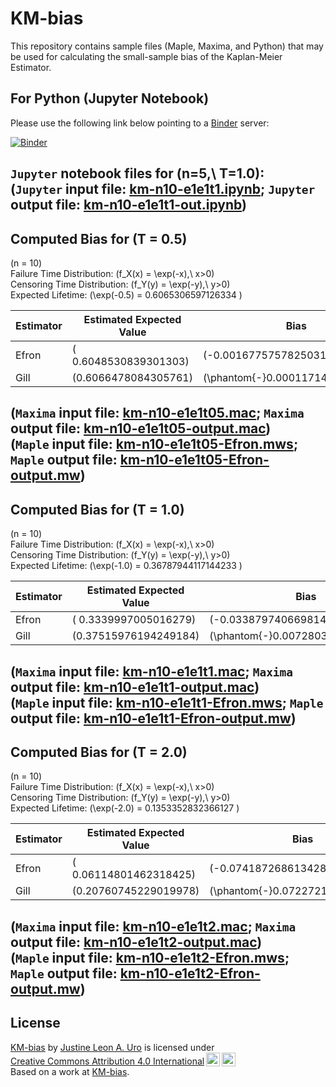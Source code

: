 # KM-bias

This repository contains sample files (Maple, Maxima, and Python) that may be used for calculating the small-sample bias of the Kaplan-Meier Estimator. 

## For Python (Jupyter Notebook)
Please use the following link below pointing to a [Binder](https://mybinder.org) server:  

[![Binder](https://mybinder.org/badge_logo.svg)](https://mybinder.org/v2/gh/justineuro/KM-bias/9e36a2b2b553672faabffa341ff810520907672d?urlpath=lab%2Ftree%2Fkm-n5-e1e1t1.ipynb)
  
`Jupyter` notebook files for \(n=5,\ T=1.0\):  
(`Jupyter` input file: [km-n10-e1e1t1.ipynb](./km-n10-e1e1t1.ipynb); `Jupyter` output file:  [km-n10-e1e1t1-out.ipynb](./km-n10-e1e1t1-out.ipynb))
---

## Computed Bias for \(T = 0.5\)
\(n = 10\)  
Failure Time Distribution: \(f_X(x) = \exp(-x),\ x>0\)  
Censoring Time Distribution: \(f_Y(y) = \exp(-y),\ y>0\)  
Expected Lifetime: \(\exp(-0.5) = 0.6065306597126334 \) 

Estimator | Estimated Expected Value | Bias
---|---|---
Efron | \( 0.6048530839301303\) | \(-0.00167757578250316 \)
Gill | \(0.6066478084305761\) | \(\phantom{-}0.00011714871794266\)

(`Maxima` input file: [km-n10-e1e1t05.mac](./km-n10-e1e1t05.mac); `Maxima` output file:  [km-n10-e1e1t05-output.mac](./km-n10-e1e1t05-output.mac))  
(`Maple` input file: [km-n10-e1e1t05-Efron.mws](./km-n10-e1e1t05-Efron.mws); `Maple` output file:  [km-n10-e1e1t05-Efron-output.mw](./km-n10-e1e1t05-Efron-output.mw))
---

## Computed Bias for \(T = 1.0\)
\(n = 10\)  
Failure Time Distribution: \(f_X(x) = \exp(-x),\ x>0\)  
Censoring Time Distribution: \(f_Y(y) = \exp(-y),\ y>0\)  
Expected Lifetime: \(\exp(-1.0) = 0.36787944117144233 \) 

Estimator | Estimated Expected Value | Bias
---|---|---
Efron | \( 0.3339997005016279\) | \(-0.03387974066981442 \)
Gill | \(0.37515976194249184\) | \(\phantom{-}0.007280320771049509\)
  
(`Maxima` input file: [km-n10-e1e1t1.mac](./km-n10-e1e1t1.mac); `Maxima` output file:  [km-n10-e1e1t1-output.mac](./km-n10-e1e1t1-output.mac))  
(`Maple` input file: [km-n10-e1e1t1-Efron.mws](./km-n10-e1e1t1-Efron.mws); `Maple` output file:  [km-n10-e1e1t1-Efron-output.mw](./km-n10-e1e1t1-Efron-output.mw))
---

## Computed Bias for \(T = 2.0\)
\(n = 10\)  
Failure Time Distribution: \(f_X(x) = \exp(-x),\ x>0\)  
Censoring Time Distribution: \(f_Y(y) = \exp(-y),\ y>0\)  
Expected Lifetime: \(\exp(-2.0) = 0.1353352832366127 \) 

Estimator | Estimated Expected Value | Bias
---|---|---
Efron | \( 0.06114801462318425\) | \(-0.07418726861342845 \)
Gill | \(0.20760745229019978\) | \(\phantom{-}0.07227216905358708\)
  
(`Maxima` input file: [km-n10-e1e1t2.mac](./km-n10-e1e1t2.mac); `Maxima` output file:  [km-n10-e1e1t2-output.mac](./km-n10-e1e1t2-output.mac))  
(`Maple` input file: [km-n10-e1e1t2-Efron.mws](./km-n10-e1e1t2-Efron.mws); `Maple` output file:  [km-n10-e1e1t2-Efron-output.mw](./km-n10-e1e1t2-Efron-output.mw))
---

## License
<p xmlns:cc="http://creativecommons.org/ns#" xmlns:dct="http://purl.org/dc/terms/">
<a property="dct:title" rel="cc:attributionURL" href="https://github.com/justineuro/KM-bias">KM-bias</a> by <a rel="cc:attributionURL dct:creator" property="cc:attributionName" href="https://justineuro.github.io/">Justine Leon A. Uro</a> is licensed under <a href="https://creativecommons.org/licenses/by/4.0/?ref=chooser-v1" target="_blank" rel="license noopener noreferrer" style="display:inline-block;">Creative Commons Attribution 4.0 International<img src="https://mirrors.creativecommons.org/presskit/icons/cc.svg?ref=chooser-v1" style="height:22px!important;margin-left:3px;vertical-align:text-bottom;"/><img src="https://mirrors.creativecommons.org/presskit/icons/by.svg?ref=chooser-v1" style="height:22px!important;margin-left:3px;vertical-align:text-bottom;"/></a><br/>Based on a work at <a xmlns:dct="http://purl.org/dc/terms/" href="https://github.com/justineuro/KM-bias" rel="dct:source">KM-bias</a>.
</p>